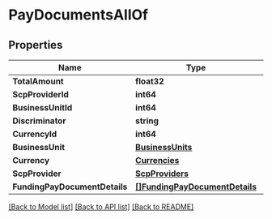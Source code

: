 # PayDocumentsAllOf

## Properties

Name | Type | Description | Notes
------------ | ------------- | ------------- | -------------
**TotalAmount** | **float32** |  | 
**ScpProviderId** | **int64** |  | [optional] 
**BusinessUnitId** | **int64** |  | [optional] 
**Discriminator** | **string** |  | [optional] 
**CurrencyId** | **int64** |  | [optional] 
**BusinessUnit** | [**BusinessUnits**](BusinessUnits.md) |  | [optional] 
**Currency** | [**Currencies**](Currencies.md) |  | [optional] 
**ScpProvider** | [**ScpProviders**](ScpProviders.md) |  | [optional] 
**FundingPayDocumentDetails** | [**[]FundingPayDocumentDetails**](FundingPayDocumentDetails.md) |  | [optional] 

[[Back to Model list]](../README.md#documentation-for-models) [[Back to API list]](../README.md#documentation-for-api-endpoints) [[Back to README]](../README.md)



